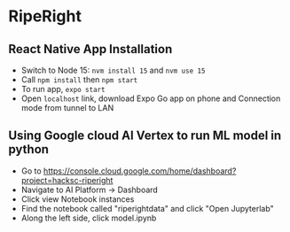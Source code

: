 # RipeRight
## React Native App Installation
* Switch to Node 15: `nvm install 15` and `nvm use 15`
* Call `npm install` then `npm start`
* To run app, `expo start`
* Open `localhost` link, download Expo Go app on phone and Connection mode from tunnel to LAN


## Using Google cloud AI Vertex to run ML model in python

* Go to https://console.cloud.google.com/home/dashboard?project=hacksc-riperight
* Navigate to AI Platform -> Dashboard
* Click view Notebook instances
* Find the notebook called "riperightdata" and click "Open Jupyterlab"
* Along the left side, click model.ipynb

